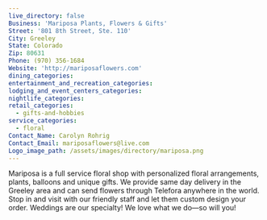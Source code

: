 ```yaml
---
live_directory: false
Business: 'Mariposa Plants, Flowers & Gifts'
Street: '801 8th Street, Ste. 110'
City: Greeley
State: Colorado
Zip: 80631
Phone: (970) 356-1684
Website: 'http://mariposaflowers.com'
dining_categories:
entertainment_and_recreation_categories:
lodging_and_event_centers_categories:
nightlife_categories:
retail_categories:
  - gifts-and-hobbies
service_categories:
  - floral
Contact_Name: Carolyn Rohrig
Contact_Email: mariposaflowers@live.com
Logo_image_path: /assets/images/directory/mariposa.png
---
```



Mariposa is a full service floral shop with personalized floral arrangements, plants, balloons and unique gifts. We provide same day delivery in the Greeley area and can send flowers through Telefora anywhere in the world. Stop in and visit with our friendly staff and let them custom design your order. Weddings are our specialty! We love what we do—so will you!